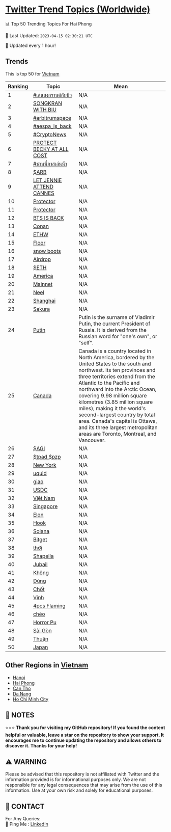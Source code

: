 [Twitter Trend Topics (Worldwide)](https://github.com/ErcinDedeoglu/Twitter-Trend-Topics)
==========


📊 Top 50 Trending Topics For Hai Phong

📆 Last Updated: `2023-04-15 02:30:21 UTC`

🔧 Updated every 1 hour!


## Trends

This is top 50 for [Vietnam](</Vietnam>)

| Ranking | Topic | Mean |
| ------- | ------------ | ------------ |
| 1 | [#เล่นสงกรานต์กับบิว](http://twitter.com/search?q=%23%e0%b9%80%e0%b8%a5%e0%b9%88%e0%b8%99%e0%b8%aa%e0%b8%87%e0%b8%81%e0%b8%a3%e0%b8%b2%e0%b8%99%e0%b8%95%e0%b9%8c%e0%b8%81%e0%b8%b1%e0%b8%9a%e0%b8%9a%e0%b8%b4%e0%b8%a7) | N/A |
| 2 | [SONGKRAN WITH BIU](http://twitter.com/search?q=SONGKRAN+WITH+BIU) | N/A |
| 3 | [#arbitrumspace](http://twitter.com/search?q=%23arbitrumspace) | N/A |
| 4 | [#aespa_is_back](http://twitter.com/search?q=%23aespa_is_back) | N/A |
| 5 | [#CryptoNews](http://twitter.com/search?q=%23CryptoNews) | N/A |
| 6 | [PROTECT BECKY AT ALL COST](http://twitter.com/search?q=PROTECT+BECKY+AT+ALL+COST) | N/A |
| 7 | [#ชวนพี่ภาสเล่นน้ํา](http://twitter.com/search?q=%23%e0%b8%8a%e0%b8%a7%e0%b8%99%e0%b8%9e%e0%b8%b5%e0%b9%88%e0%b8%a0%e0%b8%b2%e0%b8%aa%e0%b9%80%e0%b8%a5%e0%b9%88%e0%b8%99%e0%b8%99%e0%b9%89%e0%b9%8d%e0%b8%b2) | N/A |
| 8 | [$ARB](http://twitter.com/search?q=%24ARB) | N/A |
| 9 | [LET JENNIE ATTEND CANNES](http://twitter.com/search?q=LET+JENNIE+ATTEND+CANNES) | N/A |
| 10 | [Protector](http://twitter.com/search?q=Protector) | N/A |
| 11 | [Protector](http://twitter.com/search?q=Protector) | N/A |
| 12 | [BTS IS BACK](http://twitter.com/search?q=BTS+IS+BACK) | N/A |
| 13 | [Conan](http://twitter.com/search?q=Conan) | N/A |
| 14 | [ETHW](http://twitter.com/search?q=ETHW) | N/A |
| 15 | [Floor](http://twitter.com/search?q=Floor) | N/A |
| 16 | [snow boots](http://twitter.com/search?q=snow+boots) | N/A |
| 17 | [Airdrop](http://twitter.com/search?q=Airdrop) | N/A |
| 18 | [$ETH](http://twitter.com/search?q=%24ETH) | N/A |
| 19 | [America](http://twitter.com/search?q=America) | N/A |
| 20 | [Mainnet](http://twitter.com/search?q=Mainnet) | N/A |
| 21 | [Neel](http://twitter.com/search?q=Neel) | N/A |
| 22 | [Shanghai](http://twitter.com/search?q=Shanghai) | N/A |
| 23 | [Sakura](http://twitter.com/search?q=Sakura) | N/A |
| 24 | [Putin](http://twitter.com/search?q=Putin) | Putin is the surname of Vladimir Putin, the current President of Russia. It is derived from the Russian word for "one's own", or "self". |
| 25 | [Canada](http://twitter.com/search?q=Canada) | Canada is a country located in North America, bordered by the United States to the south and northwest. Its ten provinces and three territories extend from the Atlantic to the Pacific and northward into the Arctic Ocean, covering 9.98 million square kilometres (3.85 million square miles), making it the world's second-largest country by total area. Canada's capital is Ottawa, and its three largest metropolitan areas are Toronto, Montreal, and Vancouver. |
| 26 | [$AGI](http://twitter.com/search?q=%24AGI) | N/A |
| 27 | [$tpad $pzp](http://twitter.com/search?q=%24tpad+%24pzp) | N/A |
| 28 | [New York](http://twitter.com/search?q=New+York) | N/A |
| 29 | [uquid](http://twitter.com/search?q=uquid) | N/A |
| 30 | [giao](http://twitter.com/search?q=giao) | N/A |
| 31 | [USDC](http://twitter.com/search?q=USDC) | N/A |
| 32 | [Việt Nam](http://twitter.com/search?q=Vi%e1%bb%87t+Nam) | N/A |
| 33 | [Singapore](http://twitter.com/search?q=Singapore) | N/A |
| 34 | [Elon](http://twitter.com/search?q=Elon) | N/A |
| 35 | [Hook](http://twitter.com/search?q=Hook) | N/A |
| 36 | [Solana](http://twitter.com/search?q=Solana) | N/A |
| 37 | [Bitget](http://twitter.com/search?q=Bitget) | N/A |
| 38 | [thời](http://twitter.com/search?q=th%e1%bb%9di) | N/A |
| 39 | [Shapella](http://twitter.com/search?q=Shapella) | N/A |
| 40 | [Jubail](http://twitter.com/search?q=Jubail) | N/A |
| 41 | [Không](http://twitter.com/search?q=Kh%c3%b4ng) | N/A |
| 42 | [Đúng](http://twitter.com/search?q=%c4%90%c3%bang) | N/A |
| 43 | [Chốt](http://twitter.com/search?q=Ch%e1%bb%91t) | N/A |
| 44 | [Vinh](http://twitter.com/search?q=Vinh) | N/A |
| 45 | [4pcs Flaming](http://twitter.com/search?q=4pcs+Flaming) | N/A |
| 46 | [chéo](http://twitter.com/search?q=ch%c3%a9o) | N/A |
| 47 | [Horror Pu](http://twitter.com/search?q=Horror+Pu) | N/A |
| 48 | [Sài Gòn](http://twitter.com/search?q=S%c3%a0i+G%c3%b2n) | N/A |
| 49 | [Thuận](http://twitter.com/search?q=Thu%e1%ba%adn) | N/A |
| 50 | [Japan](http://twitter.com/search?q=Japan) | N/A |



## Other Regions in [Vietnam](</Vietnam>)

* [Hanoi](</Vietnam/Hanoi.md>)
* [Hai Phong](</Vietnam/Hai Phong.md>)
* [Can Tho](</Vietnam/Can Tho.md>)
* [Da Nang](</Vietnam/Da Nang.md>)
* [Ho Chi Minh City](</Vietnam/Ho Chi Minh City.md>)



## 📝 NOTES

⭐⭐⭐ **Thank you for visiting my GitHub repository! If you found the content helpful or valuable, leave a star on the repository to show your support. It encourages me to continue updating the repository and allows others to discover it. Thanks for your help!**


## ⚠️ WARNING

Please be advised that this repository is not affiliated with Twitter and the information provided is for informational purposes only. We are not responsible for any legal consequences that may arise from the use of this information. Use at your own risk and solely for educational purposes.


## 📨 CONTACT

 For Any Queries:  
            🏓 Ping Me : [LinkedIn](https://www.linkedin.com/in/ercindedeoglu/)
